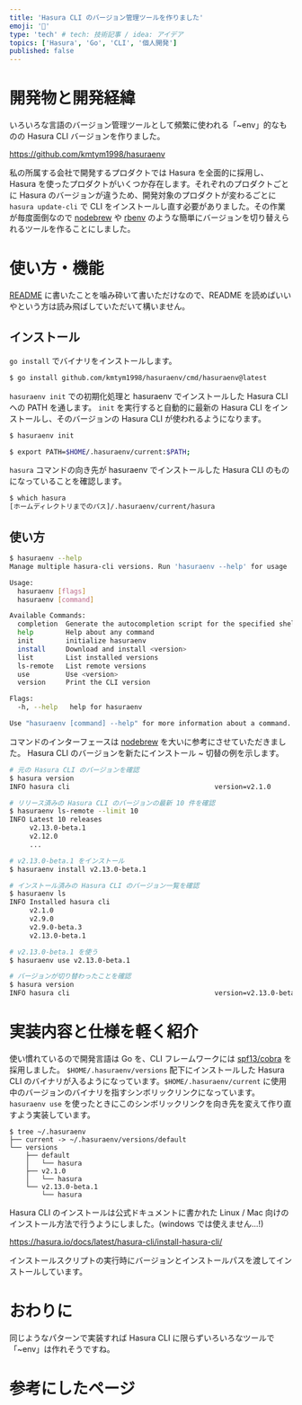 ```yaml
---
title: 'Hasura CLI のバージョン管理ツールを作りました'
emoji: '🕺'
type: 'tech' # tech: 技術記事 / idea: アイデア
topics: ['Hasura', 'Go', 'CLI', '個人開発']
published: false
---
```


# 開発物と開発経緯

いろいろな言語のバージョン管理ツールとして頻繁に使われる「~env」的なものの Hasura CLI バージョンを作りました。

https://github.com/kmtym1998/hasuraenv

私の所属する会社で開発するプロダクトでは Hasura を全面的に採用し、Hasura を使ったプロダクトがいくつか存在します。それぞれのプロダクトごとに Hasura のバージョンが違うため、開発対象のプロダクトが変わるごとに `hasura update-cli` で CLI をインストールし直す必要がありました。その作業が毎度面倒なので [nodebrew](https://github.com/hokaccha/nodebrew) や [rbenv](https://github.com/rbenv/rbenv) のような簡単にバージョンを切り替えられるツールを作ることにしました。

# 使い方・機能

[README](https://github.com/kmtym1998/hasuraenv/blob/main/README.md) に書いたことを噛み砕いて書いただけなので、README を読めばいいやという方は読み飛ばしていただいて構いません。

## インストール

`go install` でバイナリをインストールします。

```sh
$ go install github.com/kmtym1998/hasuraenv/cmd/hasuraenv@latest
```

`hasuraenv init` での初期化処理と hasuraenv でインストールした Hasura CLI への PATH を通します。
`init` を実行すると自動的に最新の Hasura CLI をインストールし、そのバージョンの Hasura CLI が使われるようになります。

```sh
$ hasuraenv init

$ export PATH=$HOME/.hasuraenv/current:$PATH;
```

`hasura` コマンドの向き先が hasuraenv でインストールした Hasura CLI のものになっていることを確認します。

```sh
$ which hasura
[ホームディレクトリまでのパス]/.hasuraenv/current/hasura
```

## 使い方

```sh
$ hasuraenv --help
Manage multiple hasura-cli versions. Run 'hasuraenv --help' for usage

Usage:
  hasuraenv [flags]
  hasuraenv [command]

Available Commands:
  completion  Generate the autocompletion script for the specified shell
  help        Help about any command
  init        initialize hasuraenv
  install     Download and install <version>
  list        List installed versions
  ls-remote   List remote versions
  use         Use <version>
  version     Print the CLI version

Flags:
  -h, --help   help for hasuraenv

Use "hasuraenv [command] --help" for more information about a command.
```

コマンドのインターフェースは [nodebrew](https://github.com/hokaccha/nodebrew) を大いに参考にさせていただきました。
Hasura CLI のバージョンを新たにインストール ~ 切替の例を示します。

```sh
# 元の Hasura CLI のバージョンを確認
$ hasura version
INFO hasura cli                                    version=v2.1.0

# リリース済みの Hasura CLI のバージョンの最新 10 件を確認
$ hasuraenv ls-remote --limit 10
INFO Latest 10 releases
     v2.13.0-beta.1
     v2.12.0
     ...

# v2.13.0-beta.1 をインストール
$ hasuraenv install v2.13.0-beta.1

# インストール済みの Hasura CLI のバージョン一覧を確認
$ hasuraenv ls
INFO Installed hasura cli
     v2.1.0
     v2.9.0
     v2.9.0-beta.3
     v2.13.0-beta.1

# v2.13.0-beta.1 を使う
$ hasuraenv use v2.13.0-beta.1

# バージョンが切り替わったことを確認
$ hasura version
INFO hasura cli                                    version=v2.13.0-beta.1
```

# 実装内容と仕様を軽く紹介

使い慣れているので開発言語は Go を、CLI フレームワークには [spf13/cobra](https://github.com/spf13/cobra) を採用しました。
`$HOME/.hasuraenv/versions` 配下にインストールした Hasura CLI のバイナリが入るようになっています。`$HOME/.hasuraenv/current` に使用中のバージョンのバイナリを指すシンボリックリンクになっています。`hasuraenv use` を使ったときにこのシンボリックリンクを向き先を変えて作り直すよう実装しています。

```text:~/.hasuraenv 配下のディレクトリ構造
$ tree ~/.hasuraenv
├── current -> ~/.hasuraenv/versions/default
└── versions
    ├── default
    │   └── hasura
    ├── v2.1.0
    │   └── hasura
    └── v2.13.0-beta.1
        └── hasura
```

Hasura CLI のインストールは公式ドキュメントに書かれた Linux / Mac 向けのインストール方法で行うようにしました。(windows では使えません...!)

https://hasura.io/docs/latest/hasura-cli/install-hasura-cli/

インストールスクリプトの実行時にバージョンとインストールパスを渡してインストールしています。

# おわりに

同じようなパターンで実装すれば Hasura CLI に限らずいろいろなツールで「~env」は作れそうですね。

# 参考にしたページ
